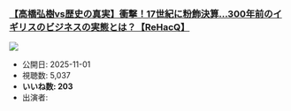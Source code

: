 ### [【高橋弘樹vs歴史の真実】衝撃！17世紀に粉飾決算...300年前のイギリスのビジネスの実態とは？【ReHacQ】](https://www.youtube.com/watch?v=ZxqXLs4ZsPI)
[![](https://img.youtube.com/vi/ZxqXLs4ZsPI/sddefault.jpg)](https://www.youtube.com/watch?v=ZxqXLs4ZsPI)
-   公開日: 2025-11-01
-   視聴数: 5,037
-   **いいね数: 203**
-   出演者: 
